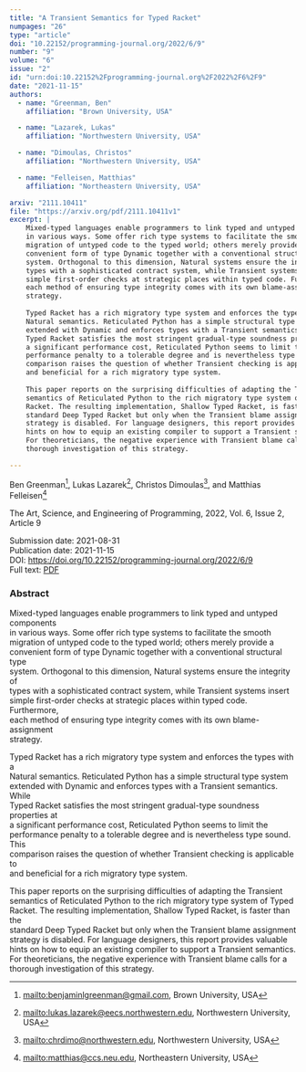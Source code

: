 ```yaml
---
title: "A Transient Semantics for Typed Racket"
numpages: "26"
type: "article"
doi: "10.22152/programming-journal.org/2022/6/9"
number: "9"
volume: "6"
issue: "2"
id: "urn:doi:10.22152%2Fprogramming-journal.org%2F2022%2F6%2F9"
date: "2021-11-15"
authors: 
  - name: "Greenman, Ben"
    affiliation: "Brown University, USA"

  - name: "Lazarek, Lukas"
    affiliation: "Northwestern University, USA"

  - name: "Dimoulas, Christos"
    affiliation: "Northwestern University, USA"

  - name: "Felleisen, Matthias"
    affiliation: "Northeastern University, USA"

arxiv: "2111.10411"
file: "https://arxiv.org/pdf/2111.10411v1"
excerpt: |
    Mixed-typed languages enable programmers to link typed and untyped components  
    in various ways. Some offer rich type systems to facilitate the smooth  
    migration of untyped code to the typed world; others merely provide a  
    convenient form of type Dynamic together with a conventional structural type  
    system. Orthogonal to this dimension, Natural systems ensure the integrity of  
    types with a sophisticated contract system, while Transient systems insert  
    simple first-order checks at strategic places within typed code. Furthermore,  
    each method of ensuring type integrity comes with its own blame-assignment  
    strategy.  
      
    Typed Racket has a rich migratory type system and enforces the types with a  
    Natural semantics. Reticulated Python has a simple structural type system  
    extended with Dynamic and enforces types with a Transient semantics. While  
    Typed Racket satisfies the most stringent gradual-type soundness properties at  
    a significant performance cost, Reticulated Python seems to limit the  
    performance penalty to a tolerable degree and is nevertheless type sound. This  
    comparison raises the question of whether Transient checking is applicable to  
    and beneficial for a rich migratory type system.  
      
    This paper reports on the surprising difficulties of adapting the Transient  
    semantics of Reticulated Python to the rich migratory type system of Typed  
    Racket. The resulting implementation, Shallow Typed Racket, is faster than the  
    standard Deep Typed Racket but only when the Transient blame assignment  
    strategy is disabled. For language designers, this report provides valuable  
    hints on how to equip an existing compiler to support a Transient semantics.  
    For theoreticians, the negative experience with Transient blame calls for a  
    thorough investigation of this strategy.

---
```

Ben Greenman[^1], Lukas Lazarek[^2], Christos Dimoulas[^3], and Matthias Felleisen[^4]

The Art, Science, and Engineering of Programming, 2022, Vol. 6, Issue 2, Article 9

Submission date: 2021-08-31  
Publication date: 2021-11-15  
DOI: <https://doi.org/10.22152/programming-journal.org/2022/6/9>  
Full text: [PDF](https://arxiv.org/pdf/2111.10411v1)  


### Abstract

Mixed-typed languages enable programmers to link typed and untyped components  
in various ways. Some offer rich type systems to facilitate the smooth  
migration of untyped code to the typed world; others merely provide a  
convenient form of type Dynamic together with a conventional structural type  
system. Orthogonal to this dimension, Natural systems ensure the integrity of  
types with a sophisticated contract system, while Transient systems insert  
simple first-order checks at strategic places within typed code. Furthermore,  
each method of ensuring type integrity comes with its own blame-assignment  
strategy.  
  
Typed Racket has a rich migratory type system and enforces the types with a  
Natural semantics. Reticulated Python has a simple structural type system  
extended with Dynamic and enforces types with a Transient semantics. While  
Typed Racket satisfies the most stringent gradual-type soundness properties at  
a significant performance cost, Reticulated Python seems to limit the  
performance penalty to a tolerable degree and is nevertheless type sound. This  
comparison raises the question of whether Transient checking is applicable to  
and beneficial for a rich migratory type system.  
  
This paper reports on the surprising difficulties of adapting the Transient  
semantics of Reticulated Python to the rich migratory type system of Typed  
Racket. The resulting implementation, Shallow Typed Racket, is faster than the  
standard Deep Typed Racket but only when the Transient blame assignment  
strategy is disabled. For language designers, this report provides valuable  
hints on how to equip an existing compiler to support a Transient semantics.  
For theoreticians, the negative experience with Transient blame calls for a  
thorough investigation of this strategy.


[^1]: <mailto:benjaminlgreenman@gmail.com>, Brown University, USA

[^2]: <mailto:lukas.lazarek@eecs.northwestern.edu>, Northwestern University, USA

[^3]: <mailto:chrdimo@northwestern.edu>, Northwestern University, USA

[^4]: <mailto:matthias@ccs.neu.edu>, Northeastern University, USA

